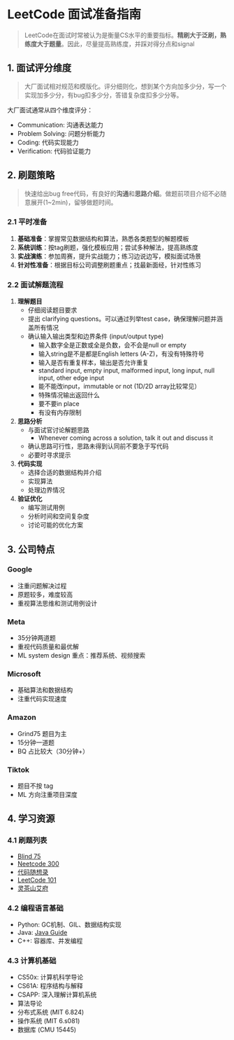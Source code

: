 # LeetCode 面试准备指南

> LeetCode在面试时常被认为是衡量CS水平的重要指标。**精刷大于泛刷，熟练度大于题量**。因此，尽量提高熟练度，并踩对得分点和signal

## 1. 面试评分维度
> 大厂面试相对规范和模版化。评分细则化，想到某个方向加多少分，写一个实现加多少分，有bug扣多少分，答错复杂度扣多少分等。

大厂面试通常从四个维度评分：
- Communication: 沟通表达能力
- Problem Solving: 问题分析能力
- Coding: 代码实现能力
- Verification: 代码验证能力

## 2. 刷题策略
> 快速给出bug free代码，有良好的**沟通**和**思路介绍**。做题前项目介绍不必随意展开(1~2min)，留够做题时间。

### 2.1 平时准备
1. **基础准备**：掌握常见数据结构和算法，熟悉各类题型的解题模板
2. **系统训练**：按tag刷题，强化模板应用；尝试多种解法，提高熟练度
3. **实战演练**：参加周赛，提升实战能力；练习边说边写，模拟面试场景
4. **针对性准备**：根据目标公司调整刷题重点；找最新面经，针对性练习

### 2.2 面试解题流程

1. **理解题目**
   - 仔细阅读题目要求
   - 提出 clarifying questions。可以通过列举test case，确保理解问题并涵盖所有情况
   - 确认输入输出类型和边界条件 (input/output type)
     - 输入数字全是正数或全是负数，会不会是null or empty
     - 输入string是不是都是English letters (A-Z)，有没有特殊符号
     - 输入是否有重复样本，输出是否允许重复
     - standard input, empty input, malformed input, long input, null input, other edge input
     - 能不能改input，immutable or not (1D/2D array比较常见）
     - 特殊情况输出返回什么
     - 要不要in place
     - 有没有内存限制
2. **思路分析**
   - 与面试官讨论解题思路
     - Whenever coming across a solution, talk it out and discuss it
   - 确认思路可行性，思路未得到认同前不要急于写代码
   - 必要时寻求提示
3. **代码实现**
   - 选择合适的数据结构并介绍
   - 实现算法
   - 处理边界情况
4. **验证优化**
   - 编写测试用例
   - 分析时间和空间复杂度
   - 讨论可能的优化方案

## 3. 公司特点

### Google
- 注重问题解决过程
- 原题较多，难度较高
- 重视算法思维和测试用例设计

### Meta
- 35分钟两道题
- 重视代码质量和最优解
- ML system design 重点：推荐系统、视频搜索

### Microsoft
- 基础算法和数据结构
- 注重代码实现速度

### Amazon
- Grind75 题目为主
- 15分钟一道题
- BQ 占比较大（30分钟+）

### Tiktok
- 题目不按 tag
- ML 方向注重项目深度

## 4. 学习资源

### 4.1 刷题列表
- [Blind 75](https://leetcode.com/list/xi4ci4ig/)
- [Neetcode 300](https://neetcode.io/practice)
- [代码随想录](https://programmercarl.com/)
- [LeetCode 101](https://github.com/changgyhub/leetcode_101/)
- [灵茶山艾府](https://github.com/EndlessCheng)

### 4.2 编程语言基础
- Python: GC机制、GIL、数据结构实现
- Java: [Java Guide](https://javaguide.cn/home.html)
- C++: 容器库、并发编程

### 4.3 计算机基础
- CS50x: 计算机科学导论
- CS61A: 程序结构与解释
- CSAPP: 深入理解计算机系统
- 算法导论
- 分布式系统 (MIT 6.824)
- 操作系统 (MIT 6.s081)
- 数据库 (CMU 15445)
